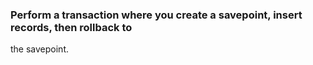 ### Perform a transaction where you create a savepoint, insert records, then rollback to
the savepoint.
